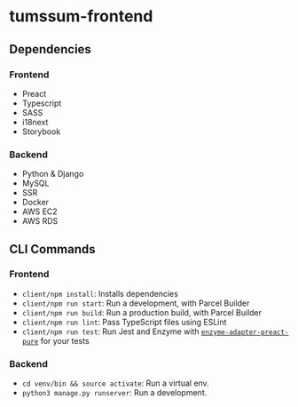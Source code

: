 # tumssum-frontend

## Dependencies

### Frontend

- Preact
- Typescript
- SASS
- i18next
- Storybook

### Backend

- Python & Django
- MySQL
- SSR
- Docker
- AWS EC2
- AWS RDS


## CLI Commands

### Frontend

- `client/npm install`: Installs dependencies
- `client/npm run start`: Run a development, with Parcel Builder
- `client/npm run build`: Run a production build, with Parcel Builder
- `client/npm run lint`: Pass TypeScript files using ESLint
- `client/npm run test`: Run Jest and Enzyme with
    [`enzyme-adapter-preact-pure`](https://github.com/preactjs/enzyme-adapter-preact-pure) for your tests

### Backend

- `cd venv/bin && source activate`: Run a virtual env.
- `python3 manage.py runserver`: Run a development.

